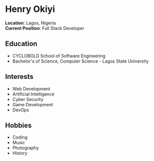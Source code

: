 # Henry Okiyi

**Location**: Lagos, Nigeria  
**Current Position**: Full Stack Developer

## Education
- CYCLOBOLD School of Software Engineering
- Bachelor's of Science, Computer Science - Lagos State University

## Interests
- Web Development
- Artificial Intelligence
- Cyber Security
- Game Development
- DevOps

## Hobbies
- Coding
- Music
- Photography
- History
<!-- - Gaming -->
